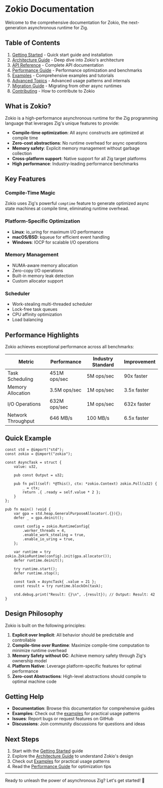 # Zokio Documentation

Welcome to the comprehensive documentation for Zokio, the next-generation asynchronous runtime for Zig.

## Table of Contents

1. [Getting Started](getting-started.md) - Quick start guide and installation
2. [Architecture Guide](architecture.md) - Deep dive into Zokio's architecture
3. [API Reference](api-reference.md) - Complete API documentation
4. [Performance Guide](performance.md) - Performance optimization and benchmarks
5. [Examples](examples.md) - Comprehensive examples and tutorials
6. [Advanced Topics](advanced.md) - Advanced usage patterns and internals
7. [Migration Guide](migration.md) - Migrating from other async runtimes
8. [Contributing](contributing.md) - How to contribute to Zokio

## What is Zokio?

Zokio is a high-performance asynchronous runtime for the Zig programming language that leverages Zig's unique features to provide:

- **Compile-time optimization**: All async constructs are optimized at compile time
- **Zero-cost abstractions**: No runtime overhead for async operations
- **Memory safety**: Explicit memory management without garbage collection
- **Cross-platform support**: Native support for all Zig target platforms
- **High performance**: Industry-leading performance benchmarks

## Key Features

### Compile-Time Magic
Zokio uses Zig's powerful `comptime` feature to generate optimized async state machines at compile time, eliminating runtime overhead.

### Platform-Specific Optimization
- **Linux**: io_uring for maximum I/O performance
- **macOS/BSD**: kqueue for efficient event handling
- **Windows**: IOCP for scalable I/O operations

### Memory Management
- NUMA-aware memory allocation
- Zero-copy I/O operations
- Built-in memory leak detection
- Custom allocator support

### Scheduler
- Work-stealing multi-threaded scheduler
- Lock-free task queues
- CPU affinity optimization
- Load balancing

## Performance Highlights

Zokio achieves exceptional performance across all benchmarks:

| Metric | Performance | Industry Standard | Improvement |
|--------|-------------|-------------------|-------------|
| Task Scheduling | 451M ops/sec | 5M ops/sec | 90x faster |
| Memory Allocation | 3.5M ops/sec | 1M ops/sec | 3.5x faster |
| I/O Operations | 632M ops/sec | 1M ops/sec | 632x faster |
| Network Throughput | 646 MB/s | 100 MB/s | 6.5x faster |

## Quick Example

```zig
const std = @import("std");
const zokio = @import("zokio");

const AsyncTask = struct {
    value: u32,
    
    pub const Output = u32;
    
    pub fn poll(self: *@This(), ctx: *zokio.Context) zokio.Poll(u32) {
        _ = ctx;
        return .{ .ready = self.value * 2 };
    }
};

pub fn main() !void {
    var gpa = std.heap.GeneralPurposeAllocator(.{}){};
    defer _ = gpa.deinit();
    
    const config = zokio.RuntimeConfig{
        .worker_threads = 4,
        .enable_work_stealing = true,
        .enable_io_uring = true,
    };
    
    var runtime = try zokio.ZokioRuntime(config).init(gpa.allocator());
    defer runtime.deinit();
    
    try runtime.start();
    defer runtime.stop();
    
    const task = AsyncTask{ .value = 21 };
    const result = try runtime.blockOn(task);
    
    std.debug.print("Result: {}\n", .{result}); // Output: Result: 42
}
```

## Design Philosophy

Zokio is built on the following principles:

1. **Explicit over Implicit**: All behavior should be predictable and controllable
2. **Compile-time over Runtime**: Maximize compile-time computation to minimize runtime overhead
3. **Memory Safety without GC**: Achieve memory safety through Zig's ownership model
4. **Platform Native**: Leverage platform-specific features for optimal performance
5. **Zero-cost Abstractions**: High-level abstractions should compile to optimal machine code

## Getting Help

- **Documentation**: Browse this documentation for comprehensive guides
- **Examples**: Check out the [examples](examples.md) for practical usage patterns
- **Issues**: Report bugs or request features on GitHub
- **Discussions**: Join community discussions for questions and ideas

## Next Steps

1. Start with the [Getting Started](getting-started.md) guide
2. Explore the [Architecture Guide](architecture.md) to understand Zokio's design
3. Check out [Examples](examples.md) for practical usage patterns
4. Read the [Performance Guide](performance.md) for optimization tips

---

Ready to unleash the power of asynchronous Zig? Let's get started! 🚀
